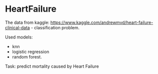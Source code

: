 # HeartFailure
The data from kaggle: https://www.kaggle.com/andrewmvd/heart-failure-clinical-data - classification problem.

Used models: 
- knn 
- logistic regression
- random forest.

Task: predict mortality caused by Heart Failure
